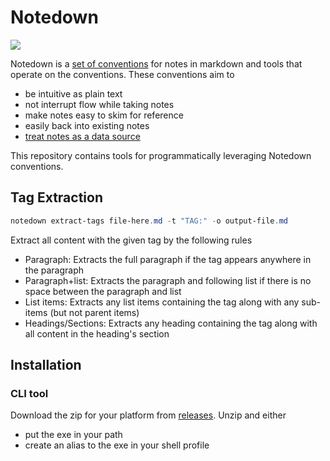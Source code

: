 # Notedown

[![](https://badgen.net/github/release/farlee2121/Notedown)](https://github.com/farlee2121/Notedown/releases)

Notedown is a [set of conventions](https://spencerfarley.com/2021/03/05/reference-ready-notes/) for notes in markdown and tools that operate on the conventions.
These conventions aim to
- be intuitive as plain text
- not interrupt flow while taking notes
- make notes easy to skim for reference
- easily back into existing notes
- [treat notes as a data source](https://spencerfarley.com/2021/03/05/reference-ready-notes/)

This repository contains tools for programmatically leveraging Notedown conventions.

## Tag Extraction

```powershell
notedown extract-tags file-here.md -t "TAG:" -o output-file.md
```

Extract all content with the given tag by the following rules
- Paragraph: Extracts the full paragraph if the tag appears anywhere in the paragraph
- Paragraph+list: Extracts the paragraph and following list if there is no space between the paragraph and list
- List items: Extracts any list items containing the tag along with any sub-items (but not parent items)
- Headings/Sections: Extracts any heading containing the tag along with all content in the heading's section

## Installation

### CLI tool
Download the zip for your platform from [releases](https://github.com/farlee2121/Notedown/releases).
Unzip and either 
- put the exe in your path
- create an alias to the exe in your shell profile

